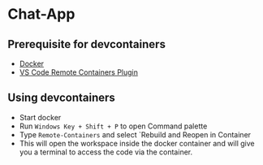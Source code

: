 # Chat-App

## Prerequisite for devcontainers

- [Docker](https://docker.io)
- [VS Code Remote Containers Plugin](https://code.visualstudio.com/docs/remote/containers-tutorial#_install-the-extension)


## Using devcontainers

- Start docker
- Run `Windows Key + Shift + P` to open Command palette
- Type `Remote-Containers` and select `Rebuild and Reopen in Container
- This will open the workspace inside the docker container and will give you a terminal to access the code via the container.